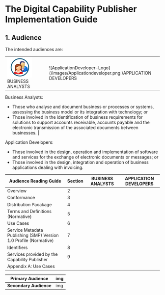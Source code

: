 # The Digital Capability Publisher Implementation Guide

## 1. Audience
The intended audiences are:
 
| | |
---|---
![BusinessAnalyst-Logo](/images/Businessanalyst.png) BUSINESS ANALYSTS |![ApplicationDeveloper-Logo] (/images/Applicationdeveloper.png )APPLICATION DEVELOPERS
Business Analysts: 
+ Those who analyse and document business or processes or systems, assessing the business model or its integration with technology; or 
+ Those involved in the identification of business requirements for solutions to support accounts receivable, accounts payable and the electronic transmission of the associated documents between businesses. 
|

Application Developers: 
+ Those involved in the design, operation and implementation of software and services for the exchange of electronic documents or messages; or 
+ Those involved in the design, integration and operation of business applications dealing with invoicing. 

Audience Reading Guide | Section | BUSINESS ANALYSTS| APPLICATION DEVELOPERS
---|---|---|---
Overview | 2 | | 
Conformance | 3 | | 
Distribution Pacakage | 4 | | 
Terms and Definitions (Normative) | 5 | | 
Use Cases | 6 | | 
Service Metadata Publishing (SMP) Version 1.0 Profile (Normative) | 7 | | 
Identifiers | 8 | | 
Services provided by the Capability Publisher | 9 | | 
Appendix A: Use Cases |  | | 
 	 
Primary Audience | img 
---|---
**Secondary Audience** | img

